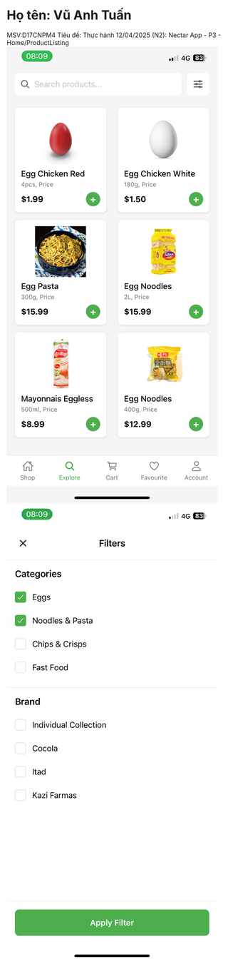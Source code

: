 # Họ tên: Vũ Anh Tuấn
MSV:D17CNPM4
Tiêu đề: Thực hành 12/04/2025 (N2): Nectar App - P3 - Home/ProductListing
![Screenshot1](1.jpg)
![Screenshot2](2.jpg)
